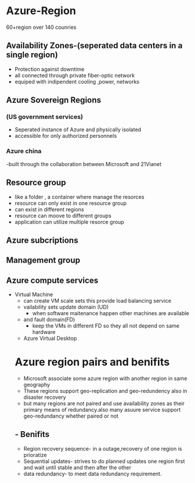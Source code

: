 # Azure-Region
60+region over 140 counries
## Availability Zones-(seperated data centers in a single region)
- Protection against downtime
- all connected through private fiber-optic network
- equiped with indipendent cooling ,power, networks
## Azure Sovereign Regions
### (US government services)
- Seperated instance  of Azure and physically isolated
- accessible for only authorized personnels
### Azure china
-built through the collaboration between Microsoft and 21Vianet
## Resource group
- like a folder , a container where manage the resorces
- resource can only exist in one resource group
- can exist in different regions
- resource can moove to different groups
- application can utilize multiple resorce group
## Azure subcriptions
## Management group
## Azure compute services
- Virtual Machine
  - can create VM scale sets this provide load balancing service
  - vailability sets update domain (UD)
      - when software maitenance happen other machines are available
  - and fault domain(FD)
      - keep the VMs in different FD so they all not depend on same hardware
  - Azure Virtual Desktop
  # Azure region pairs and benifits
  - Microsoft associate some azure region with another region in same geography
  - These regions support geo-replication and geo-redundency also in disaster recovery
  - but many regions are not paired and use availability zones as their primary means of redundancy.also many asuure service support geo-redundancy whether paired or not
  ## - Benifits
  - Region recovery sequence- in a outage,recovery of one region is prioratize
  - Sequential updates- strives to do  planned updates one region first and wait until stable and then after the other
  - data redundancy- to meet data redundancy requirement.
    
  
  
    
   

